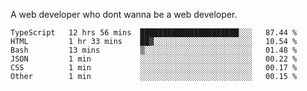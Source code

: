 A web developer who dont wanna be a web developer.

<!--START_SECTION:waka-->

```text
TypeScript   12 hrs 56 mins  ██████████████████████░░░   87.44 %
HTML         1 hr 33 mins    ██▓░░░░░░░░░░░░░░░░░░░░░░   10.54 %
Bash         13 mins         ▒░░░░░░░░░░░░░░░░░░░░░░░░   01.48 %
JSON         1 min           ░░░░░░░░░░░░░░░░░░░░░░░░░   00.22 %
CSS          1 min           ░░░░░░░░░░░░░░░░░░░░░░░░░   00.17 %
Other        1 min           ░░░░░░░░░░░░░░░░░░░░░░░░░   00.15 %
```

<!--END_SECTION:waka-->
